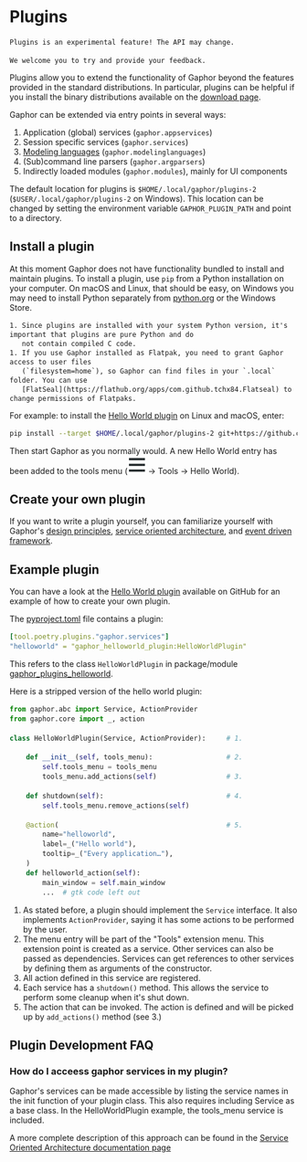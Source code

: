 # Plugins

```{important}
Plugins is an experimental feature! The API may change.

We welcome you to try and provide your feedback.
```

Plugins allow you to extend the functionality of Gaphor beyond the features provided in the standard distributions.
In particular, plugins can be helpful if you install the binary distributions available on the [download page](https://gaphor.org/download/).

Gaphor can be extended via entry points in several ways:

1. Application (global) services (`gaphor.appservices`)
2. Session specific services (`gaphor.services`)
3. [Modeling languages](modeling_language) (`gaphor.modelinglanguages`)
4. (Sub)command line parsers (`gaphor.argparsers`)
5. Indirectly loaded modules (`gaphor.modules`), mainly for UI components


The default location for plugins is `$HOME/.local/gaphor/plugins-2` (`$USER/.local/gaphor/plugins-2` on Windows).
This location can be changed by setting the environment variable `GAPHOR_PLUGIN_PATH` and point to a directory.


## Install a plugin

At this moment Gaphor does not have functionality bundled to install and maintain plugins.
To install a plugin, use `pip` from a Python installation on your computer. On macOS and Linux, that should be easy,
on Windows you may need to install Python separately from [python.org](https://python.org) or the Windows Store.

```{important}
1. Since plugins are installed with your system Python version, it's important that plugins are pure Python and do
   not contain compiled C code.
1. If you use Gaphor installed as Flatpak, you need to grant Gaphor access to user files
   (`filesystem=home`), so Gaphor can find files in your `.local` folder. You can use
   [FlatSeal](https://flathub.org/apps/com.github.tchx84.Flatseal) to change permissions of Flatpaks.
```

For example: to install the [Hello World plugin](https://github.com/gaphor/gaphor_plugin_helloworld) on Linux and macOS, enter:

```bash
pip install --target $HOME/.local/gaphor/plugins-2 git+https://github.com/gaphor/gaphor_plugin_helloworld.git
```

Then start Gaphor as you normally would.
A new Hello World entry has been added to the tools menu (![open menu](images/open-menu-symbolic.svg) → Tools → Hello World).

## Create your own plugin

If you want to write a plugin yourself, you can familiarize yourself with Gaphor's
[design principles](design_principles), [service oriented architecture](service_oriented),
and [event driven framework](framework).

## Example plugin

You can have a look at the [Hello World plugin](https://github.com/gaphor/gaphor_plugin_helloworld) available on GitHub for an example of how to create your own plugin.

The
[pyproject.toml](https://github.com/gaphor/gaphor_plugin_helloworld/blob/main/pyproject.toml)
file contains a plugin:

```yaml
[tool.poetry.plugins."gaphor.services"]
"helloworld" = "gaphor_helloworld_plugin:HelloWorldPlugin"
```

This refers to the class `HelloWorldPlugin` in package/module
[gaphor_plugins_helloworld](https://github.com/gaphor/gaphor_plugin_helloworld/blob/main/gaphor_helloworld_plugin/__init__.py).

Here is a stripped version of the hello world plugin:

```python
from gaphor.abc import Service, ActionProvider
from gaphor.core import _, action

class HelloWorldPlugin(Service, ActionProvider):     # 1.

    def __init__(self, tools_menu):                  # 2.
        self.tools_menu = tools_menu
        tools_menu.add_actions(self)                 # 3.

    def shutdown(self):                              # 4.
        self.tools_menu.remove_actions(self)

    @action(                                         # 5.
        name="helloworld",
        label=_("Hello world"),
        tooltip=_("Every application…"),
    )
    def helloworld_action(self):
        main_window = self.main_window
        ...  # gtk code left out
```

1.  As stated before, a plugin should implement the `Service` interface.
    It also implements `ActionProvider`, saying it has some actions to
    be performed by the user.
2.  The menu entry will be part of the "Tools" extension menu. This
    extension point is created as a service. Other services can also be
    passed as dependencies. Services can get references to other
    services by defining them as arguments of the constructor.
3.  All action defined in this service are registered.
4.  Each service has a `shutdown()` method. This allows the service to
    perform some cleanup when it's shut down.
5.  The action that can be invoked. The action is defined and will be
    picked up by `add_actions()` method (see 3.)

## Plugin Development FAQ

### How do I acceess gaphor services in my plugin?

Gaphor's services can be made accessible by listing the service names in the init function of your plugin class.
This also requires including Service as a base class. In the HelloWorldPlugin example, the tools_menu service is included.

A more complete description of this approach can be found in the [Service Oriented Architecture documentation page](service_oriented.md)
